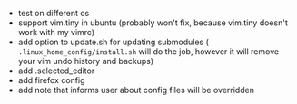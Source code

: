 * test on different os
* support vim.tiny in ubuntu (probably won't fix, because vim.tiny doesn't work with my vimrc)
* add option to update.sh for updating submodules ( `.linux_home_config/install.sh` will do the job, however it will remove your vim undo history and backups)
* add .selected_editor
* add firefox config
* add note that informs user about config files will be overridden
